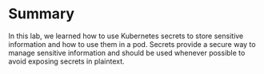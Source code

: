 # Summary

In this lab, we learned how to use Kubernetes secrets to store sensitive information and how to use them in a pod. Secrets provide a secure way to manage sensitive information and should be used whenever possible to avoid exposing secrets in plaintext.
